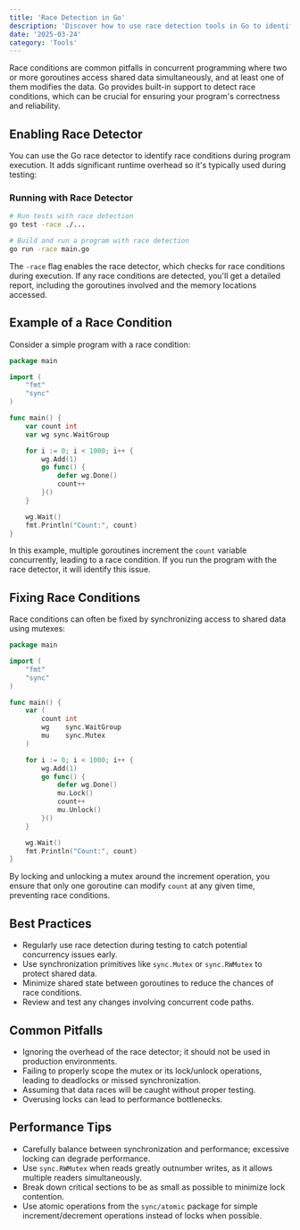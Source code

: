 ```yaml
---
title: 'Race Detection in Go'
description: 'Discover how to use race detection tools in Go to identify and fix data races in concurrent programs.'
date: '2025-03-24'
category: 'Tools'
---
```


Race conditions are common pitfalls in concurrent programming where two or more goroutines access shared data simultaneously, and at least one of them modifies the data. Go provides built-in support to detect race conditions, which can be crucial for ensuring your program's correctness and reliability.

## Enabling Race Detector

You can use the Go race detector to identify race conditions during program execution. It adds significant runtime overhead so it's typically used during testing:

### Running with Race Detector

```bash
# Run tests with race detection
go test -race ./...

# Build and run a program with race detection
go run -race main.go
```

The `-race` flag enables the race detector, which checks for race conditions during execution. If any race conditions are detected, you'll get a detailed report, including the goroutines involved and the memory locations accessed.

## Example of a Race Condition

Consider a simple program with a race condition:

```go
package main

import (
	"fmt"
	"sync"
)

func main() {
	var count int
	var wg sync.WaitGroup

	for i := 0; i < 1000; i++ {
		wg.Add(1)
		go func() {
			defer wg.Done()
			count++
		}()
	}

	wg.Wait()
	fmt.Println("Count:", count)
}
```

In this example, multiple goroutines increment the `count` variable concurrently, leading to a race condition. If you run the program with the race detector, it will identify this issue.

## Fixing Race Conditions

Race conditions can often be fixed by synchronizing access to shared data using mutexes:

```go
package main

import (
	"fmt"
	"sync"
)

func main() {
	var (
		count int
		wg    sync.WaitGroup
		mu    sync.Mutex
	)

	for i := 0; i < 1000; i++ {
		wg.Add(1)
		go func() {
			defer wg.Done()
			mu.Lock()
			count++
			mu.Unlock()
		}()
	}

	wg.Wait()
	fmt.Println("Count:", count)
}
```

By locking and unlocking a mutex around the increment operation, you ensure that only one goroutine can modify `count` at any given time, preventing race conditions.

## Best Practices

- Regularly use race detection during testing to catch potential concurrency issues early.
- Use synchronization primitives like `sync.Mutex` or `sync.RWMutex` to protect shared data.
- Minimize shared state between goroutines to reduce the chances of race conditions.
- Review and test any changes involving concurrent code paths.

## Common Pitfalls

- Ignoring the overhead of the race detector; it should not be used in production environments.
- Failing to properly scope the mutex or its lock/unlock operations, leading to deadlocks or missed synchronization.
- Assuming that data races will be caught without proper testing.
- Overusing locks can lead to performance bottlenecks.

## Performance Tips

- Carefully balance between synchronization and performance; excessive locking can degrade performance.
- Use `sync.RWMutex` when reads greatly outnumber writes, as it allows multiple readers simultaneously.
- Break down critical sections to be as small as possible to minimize lock contention.
- Use atomic operations from the `sync/atomic` package for simple increment/decrement operations instead of locks when possible.